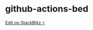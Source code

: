 # github-actions-bed

[Edit on StackBlitz ⚡️](https://stackblitz.com/edit/stackblitz-starters-k6swnc)